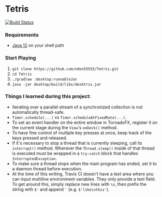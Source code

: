 # Tetris
[![Build Status](https://travis-ci.org/ndon55555/Tetris.svg?branch=multiplatform)](https://travis-ci.org/ndon55555/Tetris)

### Requirements
* [Java 12](https://jdk.java.net/12/) on your shell path

### Start Playing
1. `git clone https://github.com/ndon55555/Tetris.git`
2. `cd Tetris`
3. `./gradlew :desktop:runnableJar`
4. `java -jar desktop/build/libs/desktris.jar`

### Things I learned during this project:
* Iterating over a parallel stream of a synchronized collection is not automatically thread-safe.
* `Timer.schedule(...)` vs `Timer.scheduleAtFixedRate(...)`.
* To set an event handler on the entire window in TornadoFX, register it on the current stage during the `View`'s `onDock()` method.
* To have fine control of multiple key presses at once, keep track of the keys pressed and released.
* If it's necessary to stop a thread that is currently sleeping, call its `interrupt()` method. Wherever the `Thread.sleep()` inside of that thread is executed must be wrapped in a `try-catch` block that handles `InterruptedException`.
* To make sure a thread stops when the main program has ended, set it to a daemon thread before execution.
* At the time of this writing, Travis CI doesn't have a text area where you can input multiline environment variables.
  They only provide a text field. To get around this, simply replace new lines with `\n`, then prefix the string with `$'`
  and append `'` (e.g. `$'like\nthis'`).
